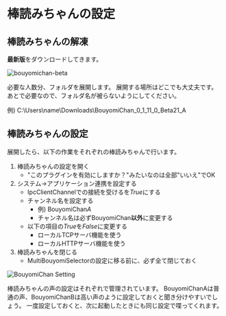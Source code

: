 # 棒読みちゃんの設定

## 棒読みちゃんの解凍

**最新版**をダウンロードしてきます。

![bouyomichan-beta](../image/bouyomichan-beta.png)

必要な人数分、フォルダを展開します。
展開する場所はどこでも大丈夫です。
あとで必要なので、フォルダ名が被らないようにしてください。

例) C:\Users\name\Downloads\BouyomiChan_0_1_11_0_Beta21_A

## 棒読みちゃんの設定

展開したら、以下の作業をそれぞれの棒読みちゃんで行います。

1. 棒読みちゃんの設定を開く
    - "このプラグインを有効にしますか？"みたいなのは全部"いいえ"でOK
1. システム->アプリケーション連携を設定する
    - IpcClientChannelでの接続を受けるを*True*にする
    - チャンネル名を設定する
        - 例) BouyomiChan*A*
        - チャンネル名は必ずBouyomiChan**以外**に変更する
    - 以下の項目の*True*を*False*に変更する
        - ローカルTCPサーバ機能を使う
        - ローカルHTTPサーバ機能を使う
1. 棒読みちゃんを閉じる
    - MultiBouyomiSelectorの設定に移る前に、必ず全て閉じておく

![BouyomiChan Setting](../image/bouyomichan-setting.png)

棒読みちゃんの声の設定はそれぞれで管理されています。
BouyomiChanAは普通の声、BouyomiChanBは高い声のように設定しておくと聞き分けやすいでしょう。
一度設定しておくと、次に起動したときにも同じ設定で喋ってくれます。